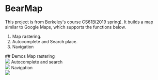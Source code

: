 # BearMap

  This project is from Berkeley's course CS61B(2019 spring). It builds a map similar to Google Maps, which supports the functions below.
<ol>
<li>Map rastering.</li>
<li>Autocomplete and Search place.</li>
<li>Navigation</li>
</ol>
## Demos
Map rastering<br>
<img src="https://media.giphy.com/media/gdNtnEYJpli6GJ3kXM/giphy.gif" >
Autocomplete and search<br>
<img src="https://media.giphy.com/media/mF49G0H2YzxoDUl4n6/giphy.gif" >
Navigation<br>

<img src="https://media.giphy.com/media/J5YeArVoe51PTftMtE/giphy.gif" >
